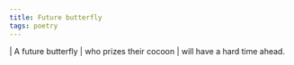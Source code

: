 ```yaml
---
title: Future butterfly
tags: poetry
---
```


| A future butterfly
| who prizes their cocoon
| will have a hard time ahead.
